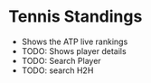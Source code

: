 # Tennis Standings

- Shows the ATP live rankings
- TODO: Shows player details
- TODO: Search Player
- TODO: search H2H